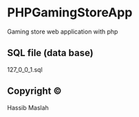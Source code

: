 # PHPGamingStoreApp
Gaming store web application with php

## SQL file (data base)
127_0_0_1.sql

## Copyright ©
Hassib Maslah
